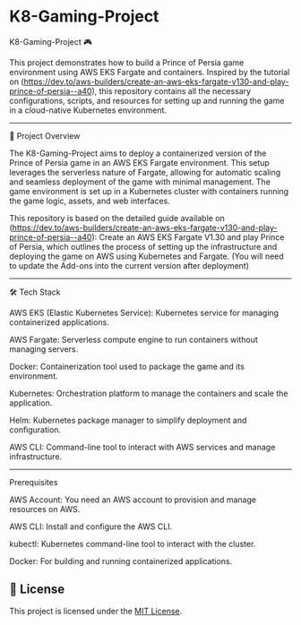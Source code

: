 # K8-Gaming-Project
K8-Gaming-Project 🎮

This project demonstrates how to build a Prince of Persia game environment using AWS EKS Fargate and containers. Inspired by the tutorial on (https://dev.to/aws-builders/create-an-aws-eks-fargate-v130-and-play-prince-of-persia--a40), this repository contains all the necessary configurations, scripts, and resources for setting up and running the game in a cloud-native Kubernetes environment.

--------------------------------------------------------------------------------------------------------

📜 Project Overview

The K8-Gaming-Project aims to deploy a containerized version of the Prince of Persia game in an AWS EKS Fargate environment. This setup leverages the serverless nature of Fargate, allowing for automatic scaling and seamless deployment of the game with minimal management. The game environment is set up in a Kubernetes cluster with containers running the game logic, assets, and web interfaces.

This repository is based on the detailed guide available on (https://dev.to/aws-builders/create-an-aws-eks-fargate-v130-and-play-prince-of-persia--a40): Create an AWS EKS Fargate V1.30 and play Prince of Persia, which outlines the process of setting up the infrastructure and deploying the game on AWS using Kubernetes and Fargate. (You will need to update the Add-ons into the current version after deployment)

--------------------------------------------------------------------------------------------------------
🛠️ Tech Stack

AWS EKS (Elastic Kubernetes Service): Kubernetes service for managing containerized applications. 

AWS Fargate: Serverless compute engine to run containers without managing servers. 

Docker: Containerization tool used to package the game and its environment. 

Kubernetes: Orchestration platform to manage the containers and scale the application. 

Helm: Kubernetes package manager to simplify deployment and configuration. 

AWS CLI: Command-line tool to interact with AWS services and manage infrastructure.

--------------------------------------------------------------------------------------------------------

Prerequisites 

AWS Account: You need an AWS account to provision and manage resources on AWS. 

AWS CLI: Install and configure the AWS CLI. 

kubectl: Kubernetes command-line tool to interact with the cluster. 

Docker: For building and running containerized applications. 


## 📝 License

This project is licensed under the [MIT License](./LICENSE).
